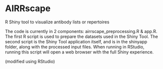 # AIRRscape
R Shiny tool to visualize antibody lists or repertoires

The code is currently in 2 components: airrscape_preprocessing.R & app.R.
The first R script is used to prepare the datasets used in the Shiny Tool.
The second script is the Shiny Tool application itself, and is in the shinyapp folder, along with the processed input files. When running in RStudio, running this script will open a web browser with the full Shiny experience.

(modified using RStudio)

